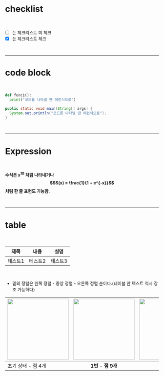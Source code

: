 # checklist

<br>

- [ ] 는 체크리스트 미 체크
- [x] 는 체크리스트 체크

<br>

___

# code block

<br>

```python
def func1():
  print("코드를 나타낼 땐 이런식으로")
```

```java
public static void main(String[] args) {
  System.out.println("코드를 나타낼 땐 이런식으로");
}
```

<br>

___

# Expression

<br>

**수식은 $x^{10}$ 처럼 나타내거나**
**$$S(x) = \frac{1}{1 + e^{-x}}$$** 
**처럼 한 줄 표현도 가능함.**

<br>

___

# table

<br>

|제목|내용|설명|
|------|---|---|
|테스트1|테스트2|테스트3|

<br>

- 밑의 정렬은 왼쪽 정렬 - 중앙 정렬 - 오른쪽 정렬 순이다.(테이블 안 텍스트 역시 강조 가능하다)

|<img src = "https://upload.acmicpc.net/5e446f0f-613c-4ce0-a626-6b0c2729ed1e/-/preview/" width = "200" height = "200">|<img src = "https://upload.acmicpc.net/65c1bcf1-7d8a-463b-91df-d6cabcc2ceae/-/preview/" width = "200" height = "200">|<img src = "https://upload.acmicpc.net/27b99467-cfdf-4ce3-a0b0-2897747edcf9/-/preview/" width = "200" height = "200">|
|:---|:---:|---:|
|초기 상태 - 점 4개|**1번 - 점 9개**</span>|2번 - 25개|
